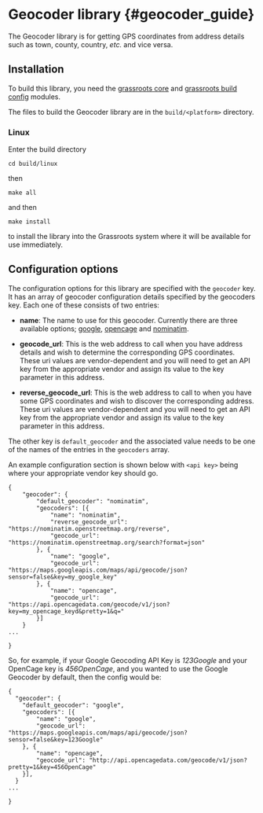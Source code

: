 ﻿# Geocoder library {#geocoder_guide}

The Geocoder library is for getting GPS coordinates from address details such as town, county, country, *etc.* and vice versa.

## Installation

To build this library, you need the [grassroots core](https://github.com/TGAC/grassroots-core) and [grassroots build config](https://github.com/TGAC/grassroots-build-config) modules.

The files to build the Geocoder library are in the ```build/<platform>``` directory. 

### Linux

Enter the build directory 

```
cd build/linux
```

then

```
make all
```

and then 

```
make install
```

to install the library into the Grassroots system where it will be available for use immediately.


## Configuration options


The configuration options for this library are specified with the ```geocoder``` key. It has an array of geocoder configuration details specified by the geocoders key. Each one of these consists of two entries:

 * **name**: The name to use for this geocoder. Currently there are three available options; [google](https://developers.google.com/maps/documentation/geocoding/overview), [opencage](https://opencagedata.com/api) and [nominatim](https://nominatim.org/).

 * **geocode_url**: This is the web address to call when you have address details and wish to determine the corresponding GPS coordinates. These uri values are vendor-dependent and you will need to get an API key from the appropriate vendor and assign its value to the key parameter in this address.
       
 * **reverse_geocode_url**: This is the web address to call to when you have some GPS coordinates and wish to discover the corresponding address. These uri values are vendor-dependent and you will need to get an API key from the appropriate vendor and assign its value to the key parameter in this address.

The other key is ```default_geocoder``` and the associated value needs to be one of the names of the entries in the ```geocoders``` array.

An example configuration section is shown below with ```<api key>``` being where your appropriate vendor key should go.

~~~{json}
{
	"geocoder": {
		"default_geocoder": "nominatim",
		"geocoders": [{
			"name": "nominatim",
			"reverse_geocode_url": "https://nominatim.openstreetmap.org/reverse",
			"geocode_url": "https://nominatim.openstreetmap.org/search?format=json"
		}, {
			"name": "google",
			"geocode_url": "https://maps.googleapis.com/maps/api/geocode/json?sensor=false&key=my_google_key"
		}, {
			"name": "opencage",
			"geocode_url": "https://api.opencagedata.com/geocode/v1/json?key=my_opencage_keyd&pretty=1&q="
		}]
	}
...

}
~~~


So, for example, if your Google Geocoding API Key is *123Google* and your OpenCage key is *456OpenCage*, and you wanted to use the Google Geocoder by default, then the config would be: 


~~~{json}
{
  "geocoder": {
	"default_geocoder": "google",
	"geocoders": [{
		"name": "google",
		"geocode_url": "https://maps.googleapis.com/maps/api/geocode/json?sensor=false&key=123Google"
	}, {
		"name": "opencage",
		"geocode_url": "http://api.opencagedata.com/geocode/v1/json?pretty=1&key=456OpenCage"
	}],
  }
...

}
~~~